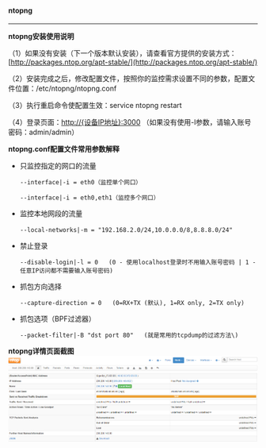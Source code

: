 #### **ntopng**

---

**ntopng安装使用说明**

（1）如果没有安装（下一个版本默认安装），请查看官方提供的安装方式：[http://packages.ntop.org/apt-stable/](http://packages.ntop.org/apt-stable/)

（2）安装完成之后，修改配置文件，按照你的监控需求设置不同的参数，配置文件位置：/etc/ntopng/ntopng.conf

（3）执行重启命令使配置生效：service ntopng restart

（4）登录页面：[http://{设备IP地址}:3000](http://{设备IP地址}:3000)  （如果没有使用-l参数，请输入账号密码：admin/admin）

**ntopng.conf配置文件常用参数解释**

* 只监控指定的网口的流量

  `--interface|-i = eth0（监控单个网口）`

  `--interface|-i = eth0,eth1（监控多个网口）`

* 监控本地网段的流量

  `--local-networks|-m = "192.168.2.0/24,10.0.0.0/8,8.8.8.0/24"`

* 禁止登录

  `--disable-login|-l = 0   (0 - 使用localhost登录时不用输入账号密码 | 1 - 任意IP访问都不需要输入账号密码)`

* 抓包方向选择

  `--capture-direction = 0   (0=RX+TX (默认), 1=RX only, 2=TX only)`

* 抓包选项（BPF过滤器）

  ```
  --packet-filter|-B "dst port 80"   (就是常用的tcpdump的过滤方法\)
  ```

**ntopng详情页面截图**![](/assets/ntopng详情页面截图.png)

